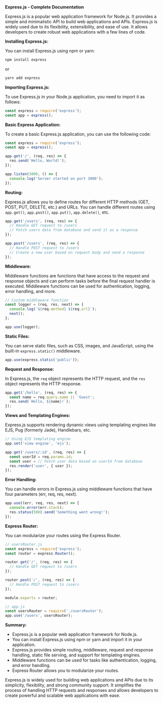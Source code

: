 **Express.js - Complete Documentation**

Express.js is a popular web application framework for Node.js. It provides a simple and minimalistic API to build web applications and APIs. Express.js is widely used due to its flexibility, extensibility, and ease of use. It allows developers to create robust web applications with a few lines of code.

**Installing Express.js:**

You can install Express.js using npm or yarn:

```bash
npm install express
```

or

```bash
yarn add express
```

**Importing Express.js:**

To use Express.js in your Node.js application, you need to import it as follows:

```javascript
const express = require('express');
const app = express();
```

**Basic Express Application:**

To create a basic Express.js application, you can use the following code:

```javascript
const express = require('express');
const app = express();

app.get('/', (req, res) => {
  res.send('Hello, World!');
});

app.listen(3000, () => {
  console.log('Server started on port 3000');
});
```

**Routing:**

Express.js allows you to define routes for different HTTP methods (GET, POST, PUT, DELETE, etc.) and URLs. You can handle different routes using `app.get()`, `app.post()`, `app.put()`, `app.delete()`, etc.

```javascript
app.get('/users', (req, res) => {
  // Handle GET request to /users
  // Fetch users data from database and send it as a response
});

app.post('/users', (req, res) => {
  // Handle POST request to /users
  // Create a new user based on request body and send a response
});
```

**Middleware:**

Middleware functions are functions that have access to the request and response objects and can perform tasks before the final request handler is executed. Middleware functions can be used for authentication, logging, error handling, and more.

```javascript
// Custom middleware function
const logger = (req, res, next) => {
  console.log(`${req.method} ${req.url}`);
  next();
};

app.use(logger);
```

**Static Files:**

You can serve static files, such as CSS, images, and JavaScript, using the built-in `express.static()` middleware.

```javascript
app.use(express.static('public'));
```

**Request and Response:**

In Express.js, the `req` object represents the HTTP request, and the `res` object represents the HTTP response.

```javascript
app.get('/hello', (req, res) => {
  const name = req.query.name || 'Guest';
  res.send(`Hello, ${name}!`);
});
```

**Views and Templating Engines:**

Express.js supports rendering dynamic views using templating engines like EJS, Pug (formerly Jade), Handlebars, etc.

```javascript
// Using EJS templating engine
app.set('view engine', 'ejs');

app.get('/users/:id', (req, res) => {
  const userId = req.params.id;
  const user = // Fetch user data based on userId from database
  res.render('user', { user });
});
```

**Error Handling:**

You can handle errors in Express.js using middleware functions that have four parameters (err, req, res, next).

```javascript
app.use((err, req, res, next) => {
  console.error(err.stack);
  res.status(500).send('Something went wrong!');
});
```

**Express Router:**

You can modularize your routes using the Express Router.

```javascript
// usersRouter.js
const express = require('express');
const router = express.Router();

router.get('/', (req, res) => {
  // Handle GET request to /users
});

router.post('/', (req, res) => {
  // Handle POST request to /users
});

module.exports = router;

// app.js
const usersRouter = require('./usersRouter');
app.use('/users', usersRouter);
```

**Summary:**
- Express.js is a popular web application framework for Node.js.
- You can install Express.js using npm or yarn and import it in your application.
- Express.js provides simple routing, middleware, request and response handling, static file serving, and support for templating engines.
- Middleware functions can be used for tasks like authentication, logging, and error handling.
- Express Router allows you to modularize your routes.

Express.js is widely used for building web applications and APIs due to its simplicity, flexibility, and strong community support. It simplifies the process of handling HTTP requests and responses and allows developers to create powerful and scalable web applications with ease.
